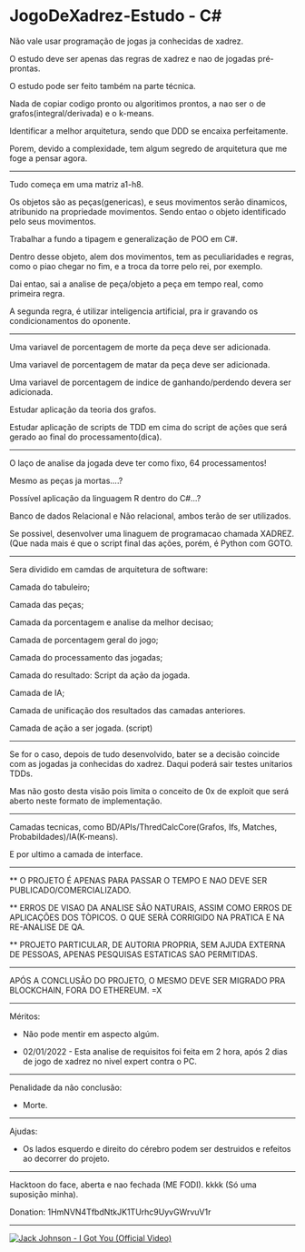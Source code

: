 # JogoDeXadrez-Estudo - C#

Não vale usar programação de jogas ja conhecidas de xadrez.

O estudo deve ser apenas das regras de xadrez e nao de jogadas pré-prontas.

O estudo pode ser feito também na parte técnica.

Nada de copiar codigo pronto ou algoritimos prontos, a nao ser o de grafos(integral/derivada) e o k-means.

Identificar a melhor arquitetura, sendo que DDD se encaixa perfeitamente.

Porem, devido a complexidade, tem algum segredo de arquitetura que me foge a pensar agora.

----------------------------------------------------------------------------------------------

Tudo começa em uma matriz a1-h8.

Os objetos são as peças(genericas), e seus movimentos serão dinamicos, atribunido na propriedade movimentos. Sendo entao o objeto identificado pelo seus movimentos. 

Trabalhar a fundo a tipagem e generalização de POO em C#.

Dentro desse objeto, alem dos movimentos, tem as peculiaridades e regras, como o piao chegar no fim, e a troca da torre pelo rei, por exemplo.

Dai entao, sai a analise de peça/objeto a peça em tempo real, como primeira regra.

A segunda regra, é utilizar inteligencia artificial, pra ir gravando os condicionamentos do oponente.

----------------------------------------------------------------------------------------------

Uma variavel de porcentagem de morte da peça deve ser adicionada.

Uma variavel de porcentagem de matar da peça deve ser adicionada.

Uma variavel de porcentagem de indice de ganhando/perdendo devera ser adicionada.

Estudar aplicação da teoria dos grafos.

Estudar aplicação de scripts de TDD em cima do script de ações que será gerado ao final do processamento(dica).

----------------------------------------------------------------------------------------------

O laço de analise da jogada deve ter como fixo, 64 processamentos!

Mesmo as peças ja mortas....?

Possível aplicação da linguagem R dentro do C#...?

Banco de dados Relacional e Não relacional, ambos terão de ser utilizados.

Se possivel, desenvolver uma linaguem de programacao chamada XADREZ. (Que nada mais é que o script final das ações, porém, é Python com GOTO.

----------------------------------------------------------------------------------------------

Sera dividido em camdas de arquitetura de software:

Camada do tabuleiro;

Camada das peças;

Camada da porcentagem e analise da melhor decisao;

Camada de porcentagem geral do jogo;

Camada do processamento das jogadas;

Camada do resultado: Script da ação da jogada.

Camada de IA;

Camada de unificação dos resultados das camadas anteriores.

Camada de ação a ser jogada. (script)

----------------------------------------------------------------------------------------------

Se for o caso, depois de tudo desenvolvido, bater se a decisão coincide com as jogadas ja conhecidas do xadrez. Daqui poderá sair testes unitarios TDDs.

Mas não gosto desta visão pois limita o conceito de 0x de exploit que será aberto neste formato de implementação.

----------------------------------------------------------------------------------------------

Camadas tecnicas, como BD/APIs/ThredCalcCore(Grafos, Ifs, Matches, Probabildades)/IA(K-means).

E por ultimo a camada de interface.

----------------------------------------------------------------------------------------------

** O PROJETO É APENAS PARA PASSAR O TEMPO E NAO DEVE SER PUBLICADO/COMERCIALIZADO.

** ERROS DE VISAO DA ANALISE SÃO NATURAIS, ASSIM COMO ERROS DE APLICAÇÕES DOS TÒPICOS. O QUE SERÀ CORRIGIDO NA PRATICA E NA RE-ANALISE DE QA.

** PROJETO PARTICULAR, DE AUTORIA PROPRIA, SEM AJUDA EXTERNA DE PESSOAS, APENAS PESQUISAS ESTATICAS SAO PERMITIDAS.

----------------------------------------------------------------------------------------------

APÓS A CONCLUSÂO DO PROJETO, O MESMO DEVE SER MIGRADO PRA BLOCKCHAIN, FORA DO ETHEREUM. =X

----------------------------------------------------------------------------------------------

Méritos:

- Não pode mentir em aspecto algúm.

- 02/01/2022 - Esta analise de requisitos foi feita em 2 hora, após 2 dias de jogo de xadrez no nivel expert contra o PC.

----------------------------------------------------------------------------------------------

Penalidade da não conclusão:

- Morte.

----------------------------------------------------------------------------------------------

Ajudas:

- Os lados esquerdo e direito do cérebro podem ser destruidos e refeitos ao decorrer do projeto.

----------------------------------------------------------------------------------------------


Hacktoon do face, aberta e nao fechada (ME FODI). kkkk (Só uma suposição minha).

Donation: 1HmNVN4TfbdNtkJK1TUrhc9UyvGWrvuV1r

----------------------------------------------------------------------------------------------

[![Jack Johnson - I Got You (Official Video)](https://img.youtube.com/vi/dBWFUVq85gs/0.jpg)](https://www.youtube.com/watch?v=dBWFUVq85gs "Jack Johnson - I Got You (Official Video)")



